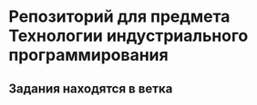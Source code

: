 # Репозиторий для предмета Технологии индустриального программирования

## Задания находятся в ветка
